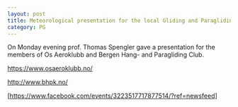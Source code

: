 ```yaml
---
layout: post
title: Meteorological presentation for the local Gliding and Paragliding clubs
category: PG
---
```


On Monday evening prof. Thomas Spengler gave a presentation for the members of Os Aeroklubb and Bergen Hang- and Paragliding Club. 


https://www.osaeroklubb.no/

http://www.bhpk.no/

[https://www.facebook.com/events/3223517717877514/?ref=newsfeed]